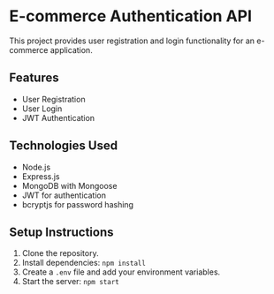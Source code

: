 # E-commerce Authentication API

This project provides user registration and login functionality for an e-commerce application.

## Features

- User Registration
- User Login
- JWT Authentication

## Technologies Used

- Node.js
- Express.js
- MongoDB with Mongoose
- JWT for authentication
- bcryptjs for password hashing

## Setup Instructions

1. Clone the repository.
2. Install dependencies: `npm install`
3. Create a `.env` file and add your environment variables.
4. Start the server: `npm start`
